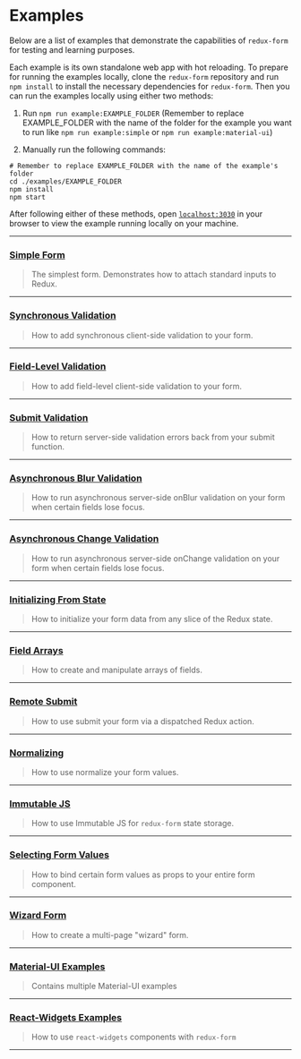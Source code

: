 # Examples

Below are a list of examples that demonstrate the capabilities of `redux-form` for testing and
learning purposes.

Each example is its own standalone web app with hot reloading. To prepare for running the
examples locally, clone the `redux-form` repository and run `npm install` to install the
necessary dependencies for `redux-form`. Then you can run the examples locally using either
two methods:

1. Run `npm run example:EXAMPLE_FOLDER` (Remember to replace EXAMPLE\_FOLDER with the name of the 
folder for the example you want to run like `npm run example:simple` or `npm run example:material-ui`)

2. Manually run the following commands:
```
# Remember to replace EXAMPLE_FOLDER with the name of the example's folder
cd ./examples/EXAMPLE_FOLDER
npm install
npm start
```

After following either of these methods, open [`localhost:3030`](http://localhost:3030) in your
browser to view the example running locally on your machine.


---

### [Simple Form](simple)

> The simplest form. Demonstrates how to attach standard inputs to Redux.

---
  
### [Synchronous Validation](syncValidation)

> How to add synchronous client-side validation to your form.

---

### [Field-Level Validation](fieldLevelValidation)

> How to add field-level client-side validation to your form.

---
  
### [Submit Validation](submitValidation)

> How to return server-side validation errors back from your submit function.

---
  
### [Asynchronous Blur Validation](asyncValidation)

> How to run asynchronous server-side onBlur validation on your form when certain fields lose focus.

---
  
### [Asynchronous Change Validation](asyncChangeValidation)

> How to run asynchronous server-side onChange validation on your form when certain fields lose focus.

---
  
### [Initializing From State](initializeFromState)

> How to initialize your form data from any slice of the Redux state.

---

### [Field Arrays](fieldArrays)

> How to create and manipulate arrays of fields.

---

### [Remote Submit](remoteSubmit)

> How to use submit your form via a dispatched Redux action.

---

### [Normalizing](normalizing)

> How to use normalize your form values.

---

### [Immutable JS](immutable)

> How to use Immutable JS for `redux-form` state storage.

---

### [Selecting Form Values](selectingFormValues)

> How to bind certain form values as props to your entire form component.

---

### [Wizard Form](wizard)

> How to create a multi-page "wizard" form.

---

### [Material-UI Examples](material-ui)

> Contains multiple Material-UI examples

---

### [React-Widgets Examples](react-widgets)

> How to use `react-widgets` components with `redux-form` 

---
